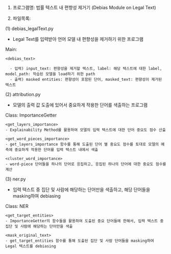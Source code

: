 1. 프로그램명: 법률 텍스트 내 편향성 제거기 (Debias Module on Legal Text)

2. 파일목록:

 (1) debias_legalText.py

  - Legal Text를 입력받아 언어 모델 내 편향성을 제거하기 위한 프로그램

  Main:

    <debias_text>

      - 입력) input_text: 편향성을 제거할 텍스트, label: 해당 텍스트에 대한 label, model_path: 학습된 모델을 load하기 위한 path
      - 출력) masked entities: 편향성이 포함된 단어, masked_text: 편향성이 제거된 텍스트


 (2) attribution.py
  - 모델의 출력 값 도출에 있어서 중요하게 작용한 단어를 색출하는 프로그램
  
  Class: ImportanceGetter

    <get_layers_importance>
    - Explainability Method를 활용하여 모델의 입력 텍스트에 대한 단어 중요도 점수 산출

    <get_word_pieces_importance>
    - get_layers_importance 함수를 통해 도출된 단어 별 중요도 점수를 토대로 모델의 예측에 중요하게 작용한 단어를 입력 텍스트 내에서 색출

    <cluster_word_importance>
    - word-piece 단어들을 하나의 단어로 응집하고, 응집된 하나의 단어에 대한 중요도 점수를 계산


  (3) ner.py
  - 입력 텍스트 중 집단 및 사람에 해당하는 단어만을 색출하고, 해당 단어들을 masking하여 debiasing

  Class: NER
  
    <get_target_entities>
    - ImportanceGetter의 함수들을 활용하여 도출된 중요 단어들에 한해서, 입력 텍스트 중 집단 및 사람에 해당하는 단어만을 색출

    <mask_original_text>
    - get_target_entities 함수를 통해 도출된 집단 및 사람 단어들을 masking하여 Legal 텍스트를 debiasing